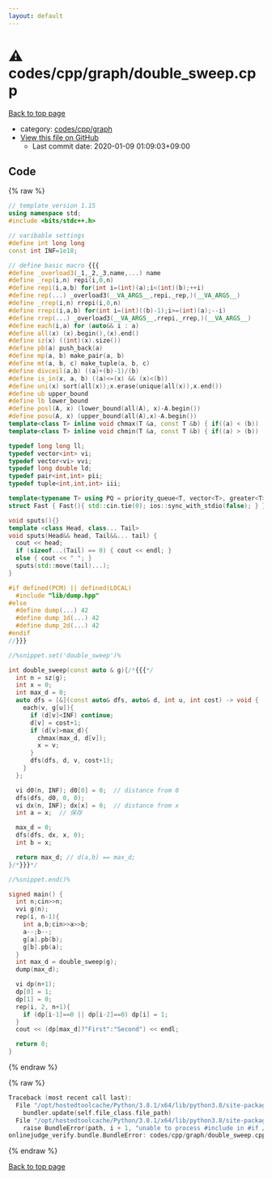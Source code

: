 ```yaml
---
layout: default
---
```


<!-- mathjax config similar to math.stackexchange -->
<script type="text/javascript" async
  src="https://cdnjs.cloudflare.com/ajax/libs/mathjax/2.7.5/MathJax.js?config=TeX-MML-AM_CHTML">
</script>
<script type="text/x-mathjax-config">
  MathJax.Hub.Config({
    TeX: { equationNumbers: { autoNumber: "AMS" }},
    tex2jax: {
      inlineMath: [ ['$','$'] ],
      processEscapes: true
    },
    "HTML-CSS": { matchFontHeight: false },
    displayAlign: "left",
    displayIndent: "2em"
  });
</script>

<script type="text/javascript" src="https://cdnjs.cloudflare.com/ajax/libs/jquery/3.4.1/jquery.min.js"></script>
<script src="https://cdn.jsdelivr.net/npm/jquery-balloon-js@1.1.2/jquery.balloon.min.js" integrity="sha256-ZEYs9VrgAeNuPvs15E39OsyOJaIkXEEt10fzxJ20+2I=" crossorigin="anonymous"></script>
<script type="text/javascript" src="../../../../assets/js/copy-button.js"></script>
<link rel="stylesheet" href="../../../../assets/css/copy-button.css" />


# :warning: codes/cpp/graph/double_sweep.cpp

<a href="../../../../index.html">Back to top page</a>

* category: <a href="../../../../index.html#3ec2d728d77befc78f832b5911706770">codes/cpp/graph</a>
* <a href="{{ site.github.repository_url }}/blob/master/codes/cpp/graph/double_sweep.cpp">View this file on GitHub</a>
    - Last commit date: 2020-01-09 01:09:03+09:00




## Code

<a id="unbundled"></a>
{% raw %}
```cpp
// template version 1.15
using namespace std;
#include <bits/stdc++.h>

// varibable settings
#define int long long
const int INF=1e18;

// define basic macro {{{
#define _overload3(_1,_2,_3,name,...) name
#define _rep(i,n) repi(i,0,n)
#define repi(i,a,b) for(int i=(int)(a);i<(int)(b);++i)
#define rep(...) _overload3(__VA_ARGS__,repi,_rep,)(__VA_ARGS__)
#define _rrep(i,n) rrepi(i,0,n)
#define rrepi(i,a,b) for(int i=(int)((b)-1);i>=(int)(a);--i)
#define rrep(...) _overload3(__VA_ARGS__,rrepi,_rrep,)(__VA_ARGS__)
#define each(i,a) for (auto&& i : a)
#define all(x) (x).begin(),(x).end()
#define sz(x) ((int)(x).size())
#define pb(a) push_back(a)
#define mp(a, b) make_pair(a, b)
#define mt(a, b, c) make_tuple(a, b, c)
#define divceil(a,b) ((a)+(b)-1)/(b)
#define is_in(x, a, b) ((a)<=(x) && (x)<(b))
#define uni(x) sort(all(x));x.erase(unique(all(x)),x.end())
#define ub upper_bound
#define lb lower_bound
#define posl(A, x) (lower_bound(all(A), x)-A.begin())
#define posu(A, x) (upper_bound(all(A),x)-A.begin())
template<class T> inline void chmax(T &a, const T &b) { if((a) < (b)) (a) = (b); }
template<class T> inline void chmin(T &a, const T &b) { if((a) > (b)) (a) = (b); }

typedef long long ll;
typedef vector<int> vi;
typedef vector<vi> vvi;
typedef long double ld;
typedef pair<int,int> pii;
typedef tuple<int,int,int> iii;

template<typename T> using PQ = priority_queue<T, vector<T>, greater<T>>;
struct Fast { Fast(){ std::cin.tie(0); ios::sync_with_stdio(false); } } fast;

void sputs(){}
template <class Head, class... Tail>
void sputs(Head&& head, Tail&&... tail) {
  cout << head;
  if (sizeof...(Tail) == 0) { cout << endl; }
  else { cout << " "; }
  sputs(std::move(tail)...);
}

#if defined(PCM) || defined(LOCAL)
  #include "lib/dump.hpp"
#else
  #define dump(...) 42
  #define dump_1d(...) 42
  #define dump_2d(...) 42
#endif
//}}}

//%snippet.set('double_sweep')%

int double_sweep(const auto & g){/*{{{*/
  int n = sz(g);
  int x = 0;
  int max_d = 0;
  auto dfs = [&](const auto& dfs, auto& d, int u, int cost) -> void {
    each(v, g[u]){
      if (d[v]<INF) continue;
      d[v] = cost+1;
      if (d[v]>max_d){
        chmax(max_d, d[v]);
        x = v;
      }
      dfs(dfs, d, v, cost+1);
    }
  };

  vi d0(n, INF); d0[0] = 0;  // distance from 0
  dfs(dfs, d0, 0, 0);
  vi dx(n, INF); dx[x] = 0;  // distance from x
  int a = x;  // 保存

  max_d = 0;
  dfs(dfs, dx, x, 0);
  int b = x;

  return max_d; // d(a,b) == max_d;
}/*}}}*/

//%snippet.end()%

signed main() {
  int n;cin>>n;
  vvi g(n);
  rep(i, n-1){
    int a,b;cin>>a>>b;
    a--;b--;
    g[a].pb(b);
    g[b].pb(a);
  }
  int max_d = double_sweep(g);
  dump(max_d);

  vi dp(n+1);
  dp[0] = 1;
  dp[1] = 0;
  rep(i, 2, n+1){
    if (dp[i-1]==0 || dp[i-2]==0) dp[i] = 1;
  }
  cout << (dp[max_d]?"First":"Second") << endl;

  return 0;
}


```
{% endraw %}

<a id="bundled"></a>
{% raw %}
```cpp
Traceback (most recent call last):
  File "/opt/hostedtoolcache/Python/3.8.1/x64/lib/python3.8/site-packages/onlinejudge_verify/docs.py", line 342, in write_contents
    bundler.update(self.file_class.file_path)
  File "/opt/hostedtoolcache/Python/3.8.1/x64/lib/python3.8/site-packages/onlinejudge_verify/bundle.py", line 181, in update
    raise BundleError(path, i + 1, "unable to process #include in #if / #ifdef / #ifndef other than include guards")
onlinejudge_verify.bundle.BundleError: codes/cpp/graph/double_sweep.cpp: line 53: unable to process #include in #if / #ifdef / #ifndef other than include guards

```
{% endraw %}

<a href="../../../../index.html">Back to top page</a>

